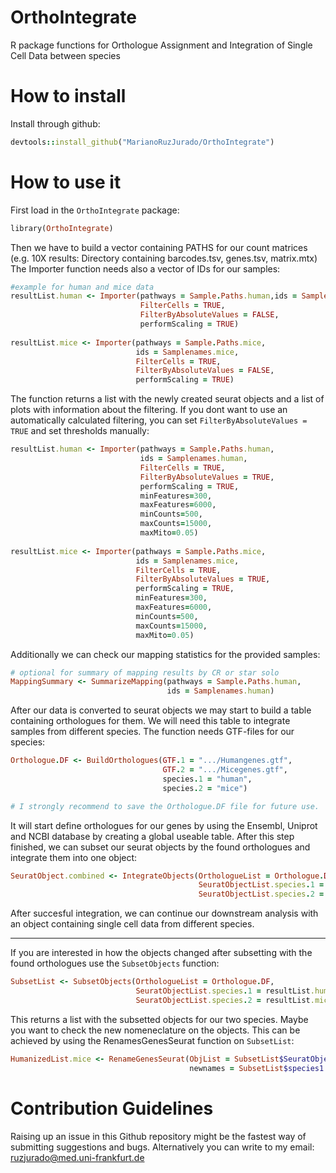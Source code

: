# OrthoIntegrate
R package functions for Orthologue Assignment and Integration of Single Cell Data between species

# <b> How to install </b>

Install through github:

```ruby
devtools::install_github("MarianoRuzJurado/OrthoIntegrate")
```

# <b> How to use it </b>

First load in the ```OrthoIntegrate``` package:

```ruby
library(OrthoIntegrate)
```

Then we have to build a vector containing PATHS for our count matrices (e.g. 10X results: Directory containing barcodes.tsv, genes.tsv, matrix.mtx)
The Importer function needs also a vector of IDs for our samples:

```ruby
#example for human and mice data
resultList.human <- Importer(pathways = Sample.Paths.human,ids = Samplenames.human,
                             FilterCells = TRUE,
                             FilterByAbsoluteValues = FALSE,
                             performScaling = TRUE)
                             
resultList.mice <- Importer(pathways = Sample.Paths.mice,
                            ids = Samplenames.mice,
                            FilterCells = TRUE,
                            FilterByAbsoluteValues = FALSE,
                            performScaling = TRUE)
```
The function returns a list with the newly created seurat objects and a list of plots with information about the filtering.
If you dont want to use an automatically calculated filtering, you can set ```FilterByAbsoluteValues = TRUE``` and set thresholds manually:

```ruby
resultList.human <- Importer(pathways = Sample.Paths.human,
                             ids = Samplenames.human,
                             FilterCells = TRUE,
                             FilterByAbsoluteValues = TRUE,
                             performScaling = TRUE,
                             minFeatures=300,
                             maxFeatures=6000,
                             minCounts=500,
                             maxCounts=15000,
                             maxMito=0.05)
                             
resultList.mice <- Importer(pathways = Sample.Paths.mice,
                            ids = Samplenames.mice,
                            FilterCells = TRUE,
                            FilterByAbsoluteValues = TRUE,
                            performScaling = TRUE,
                            minFeatures=300,
                            maxFeatures=6000,
                            minCounts=500,
                            maxCounts=15000,
                            maxMito=0.05)
```

Additionally we can check our mapping statistics for the provided samples:

```ruby
# optional for summary of mapping results by CR or star solo
MappingSummary <- SummarizeMapping(pathways = Sample.Paths.human,
                                   ids = Samplenames.human) 
```

After our data is converted to seurat objects we may start to build a table containing orthologues for them. We will need this table to integrate samples from different species. The function needs GTF-files for our species:

```ruby
Orthologue.DF <- BuildOrthologues(GTF.1 = ".../Humangenes.gtf",
                                  GTF.2 = ".../Micegenes.gtf",
                                  species.1 = "human",
                                  species.2 = "mice")

# I strongly recommend to save the Orthologue.DF file for future use.
```

It will start define orthologues for our genes by using the Ensembl, Uniprot and NCBI database by creating a global useable table.
After this step finished, we can subset our seurat objects by the found orthologues and integrate them into one object:

```ruby
SeuratObject.combined <- IntegrateObjects(OrthologueList = Orthologue.DF,
                                          SeuratObjectList.species.1 = resultList.human$SeuratObjects,
                                          SeuratObjectList.species.2 = resultList.mice$SeuratObjects)
```
After succesful integration, we can continue our downstream analysis with an object containing single cell data from different species.

<hr>

If you are interested in how the objects changed after subsetting with the found orthologues use the ```SubsetObjects``` function:

```ruby
SubsetList <- SubsetObjects(OrthologueList = Orthologue.DF,
                            SeuratObjectList.species.1 = resultList.human$SeuratObjects,
                            SeuratObjectList.species.2 = resultList.mice$SeuratObjects)
```
This returns a list with the subsetted objects for our two species. Maybe you want to check the new nomeneclature on the objects. This can be achieved by using the RenamesGenesSeurat function on ```SubsetList```:

```ruby
HumanizedList.mice <- RenameGenesSeurat(ObjList = SubsetList$SeuratObject.species.2.list,
                                        newnames = SubsetList$species1.converted.species2.names)
```


# <b> Contribution Guidelines </b>
Raising up an issue in this Github repository might be the fastest way of submitting suggestions and bugs.
Alternatively you can write to my email: ruzjurado@med.uni-frankfurt.de

